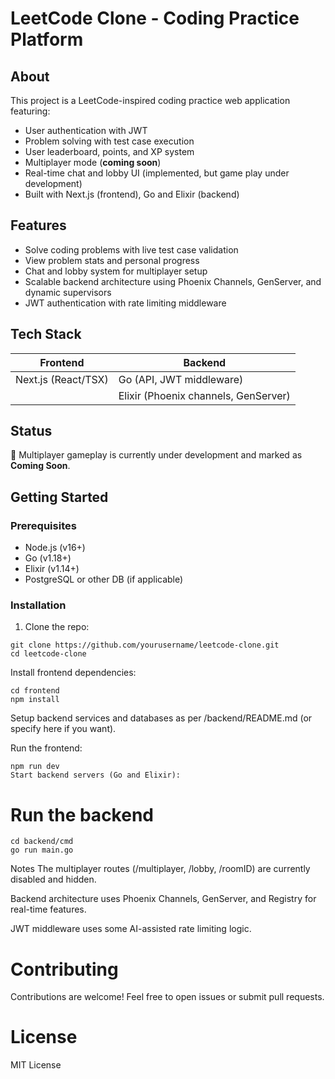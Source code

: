 # LeetCode Clone - Coding Practice Platform

## About

This project is a LeetCode-inspired coding practice web application featuring:

- User authentication with JWT
- Problem solving with test case execution
- User leaderboard, points, and XP system
- Multiplayer mode (**coming soon**)
- Real-time chat and lobby UI (implemented, but game play under development)
- Built with Next.js (frontend), Go and Elixir (backend)

## Features

- Solve coding problems with live test case validation
- View problem stats and personal progress
- Chat and lobby system for multiplayer setup
- Scalable backend architecture using Phoenix Channels, GenServer, and dynamic supervisors
- JWT authentication with rate limiting middleware

## Tech Stack

| Frontend               | Backend                     |
|------------------------|-----------------------------|
| Next.js (React/TSX)    | Go (API, JWT middleware)    |
|                        | Elixir (Phoenix channels, GenServer) |

## Status

🚧 Multiplayer gameplay is currently under development and marked as **Coming Soon**.

## Getting Started

### Prerequisites

- Node.js (v16+)
- Go (v1.18+)
- Elixir (v1.14+)
- PostgreSQL or other DB (if applicable)

### Installation

1. Clone the repo:

```
git clone https://github.com/yourusername/leetcode-clone.git
cd leetcode-clone
```
Install frontend dependencies:

```
cd frontend
npm install
```
Setup backend services and databases as per /backend/README.md (or specify here if you want).

Run the frontend:

```
npm run dev
Start backend servers (Go and Elixir):
```

# Run the backend
```
cd backend/cmd
go run main.go
```

Notes
The multiplayer routes (/multiplayer, /lobby, /roomID) are currently disabled and hidden.

Backend architecture uses Phoenix Channels, GenServer, and Registry for real-time features.

JWT middleware uses some AI-assisted rate limiting logic.

# Contributing
Contributions are welcome! Feel free to open issues or submit pull requests.

# License
MIT License
